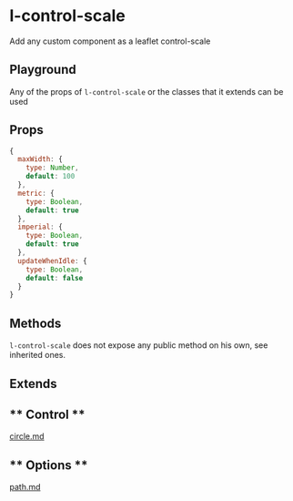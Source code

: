 # l-control-scale

Add any custom component as a leaflet control-scale

## Playground
Any of the props of `l-control-scale` or the classes that it extends can be used

<vuep template="#control-scale-example"></vuep>

<script v-pre type="text/x-template" id="control-scale-example">

<template>
  <l-map style="height: 100%; width: 100%" :zoom="zoom" :center="center">
    <l-control-scale position="topright" scale="imperial" ></l-control-scale>
    <l-tile-layer :url="url"></l-tile-layer>
  </l-map>
</template>

<script>

Vue.component('l-map', Vue2Leaflet.LMap)
Vue.component('l-tile-layer', Vue2Leaflet.LTileLayer)
Vue.component('l-control-scale', Vue2Leaflet.LControlScale)

export default {
  data () {
    return {
      url: 'http://{s}.tile.osm.org/{z}/{x}/{y}.png',
      zoom: 8,
      center: [47.313220, -1.319482]
    };
  }
}
</script>
</script>

## Props

```js
{
  maxWidth: {
    type: Number,
    default: 100
  },
  metric: {
    type: Boolean,
    default: true
  },
  imperial: {
    type: Boolean,
    default: true
  },
  updateWhenIdle: {
    type: Boolean,
    default: false
  }
}
```

## Methods

`l-control-scale` does not expose any public method on his own, see inherited ones.

## Extends

<!-- tabs:start -->

## ** Control **

[circle.md](../../mixins/control.md ':include')

## ** Options **

[path.md](../../mixins/options.md ':include')

<!-- tabs:end -->
